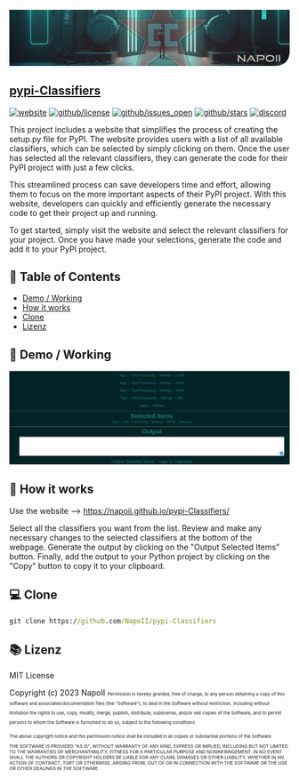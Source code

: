 [![github/NapoII](https://raw.githubusercontent.com/NapoII/pypi-Classifiers/main/README_img/Readme_top.png)](https://github.com/NapoII)

## [pypi-Classifiers](https://napoii.github.io/pypi-Classifiers/)

[![website](https://img.shields.io/website?down_color=red&down_message=offline&label=pypi-Classifiers&up_color=greenb&up_message=Online&url=https%3A%2F%2Fnapoii.github.io%2Fpypi-Classifiers%2F)](https://napoii.github.io/pypi-Classifiers/) [![github/license](https://img.shields.io/github/license/NapoII/pypi-Classifiers)](https://github.com/NapoII/pypi-Classifiers/blob/main/LICENSE)  [![github/issues_open](https://img.shields.io/github/issues/NapoII/pypi-Classifiers?style=plastic)](https://img.shields.io/github/issues-raw/NapoII/pypi-Classifiers) [![github/stars](https://img.shields.io/github/stars/NapoII/pypi-Classifiers?style=social)](https://github.com/NapoII/pypi-Classifiers/stargazers) [![discord](https://img.shields.io/discord/190307701169979393)](https://discord.gg/knTKtKVfnr)

This project includes a website that simplifies the process of creating the setup.py file for PyPI. The website provides users with a list of all available classifiers, which can be selected by simply clicking on them. Once the user has selected all the relevant classifiers, they can generate the code for their PyPI project with just a few clicks.

This streamlined process can save developers time and effort, allowing them to focus on the more important aspects of their PyPI project. With this website, developers can quickly and efficiently generate the necessary code to get their project up and running.

To get started, simply visit the website and select the relevant classifiers for your project. Once you have made your selections, generate the code and add it to your PyPI project.
## 📝 Table of Contents
+ [Demo / Working](#demo)
+ [How it works](#Use)
+ [Clone](#usage)
+ [Lizenz](#Lizenz)
## 🎥 Demo / Working <a name = "demo"></a>
[![pypi-Classifiers](https://raw.githubusercontent.com/NapoII/pypi-Classifiers/main/README_img/gif_use.gif)](https://napoii.github.io/pypi-Classifiers/)

## 💭 How it works <a name = "Use"></a>
Use the website --> https://napoii.github.io/pypi-Classifiers/

Select all the classifiers you want from the list.
Review and make any necessary changes to the selected classifiers at the bottom of the webpage.
Generate the output by clicking on the "Output Selected Items" button.
Finally, add the output to your Python project by clicking on the "Copy" button to copy it to your clipboard.

## 💻 Clone <a name = "usage"></a>
```cmd
git clone https://github.com/NapoII/pypi-Classifiers
```

## 📚 Lizenz <a name = "Lizenz"></a>
MIT License

Copyright (c) 2023 NapoII
<small><small><small>
Permission is hereby granted, free of charge, to any person obtaining a copy
of this software and associated documentation files (the "Software"), to deal
in the Software without restriction, including without limitation the rights
to use, copy, modify, merge, publish, distribute, sublicense, and/or sell
copies of the Software, and to permit persons to whom the Software is
furnished to do so, subject to the following conditions:

The above copyright notice and this permission notice shall be included in all
copies or substantial portions of the Software.

THE SOFTWARE IS PROVIDED "AS IS", WITHOUT WARRANTY OF ANY KIND, EXPRESS OR
IMPLIED, INCLUDING BUT NOT LIMITED TO THE WARRANTIES OF MERCHANTABILITY,
FITNESS FOR A PARTICULAR PURPOSE AND NONINFRINGEMENT. IN NO EVENT SHALL THE
AUTHORS OR COPYRIGHT HOLDERS BE LIABLE FOR ANY CLAIM, DAMAGES OR OTHER
LIABILITY, WHETHER IN AN ACTION OF CONTRACT, TORT OR OTHERWISE, ARISING FROM,
OUT OF OR IN CONNECTION WITH THE SOFTWARE OR THE USE OR OTHER DEALINGS IN THE
SOFTWARE
    
